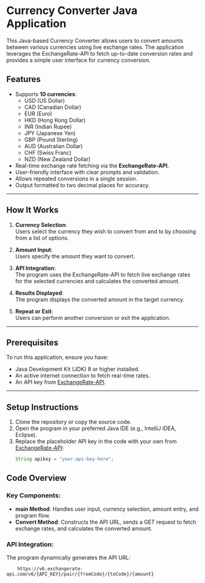# Currency Converter Java Application
This Java-based Currency Converter allows users to convert amounts between various 
currencies using live exchange rates. The application leverages the ExchangeRate-API to fetch up-to-date
conversion rates and provides a simple user interface for currency conversion.

## Features

- Supports **10 currencies**:
    - USD (US Dollar)
    - CAD (Canadian Dollar)
    - EUR (Euro)
    - HKD (Hong Kong Dollar)
    - INR (Indian Rupee)
    - JPY (Japanese Yen)
    - GBP (Pound Sterling)
    - AUD (Australian Dollar)
    - CHF (Swiss Franc)
    - NZD (New Zealand Dollar)
- Real-time exchange rate fetching via the **ExchangeRate-API**.
- User-friendly interface with clear prompts and validation.
- Allows repeated conversions in a single session.
- Output formatted to two decimal places for accuracy.

---

## How It Works

1. **Currency Selection**:  
   Users select the currency they wish to convert from and to by choosing from a list of options.

2. **Amount Input**:  
   Users specify the amount they want to convert.

3. **API Integration**:  
   The program uses the ExchangeRate-API to fetch live exchange rates for the selected currencies and calculates the converted amount.

4. **Results Displayed**:  
   The program displays the converted amount in the target currency.

5. **Repeat or Exit**:  
   Users can perform another conversion or exit the application.

---

## Prerequisites

To run this application, ensure you have:
- Java Development Kit (JDK) 8 or higher installed.
- An active internet connection to fetch real-time rates.
- An API key from [ExchangeRate-API](https://www.exchangerate-api.com/).

---

## Setup Instructions

1. Clone the repository or copy the source code.
2. Open the program in your preferred Java IDE (e.g., IntelliJ IDEA, Eclipse).
3. Replace the placeholder API key in the code with your own from [ExchangeRate-API](https://www.exchangerate-api.com/):
   ```java
   String apikey = "your-api-key-here";

## Code Overview
### Key Components:
 - **main Method**:
Handles user input, currency selection, amount entry, and program flow.
 - **Convert Method**:
Constructs the API URL, sends a GET request to fetch exchange rates, and calculates the converted amount.
### API Integration:
The program dynamically generates the API URL:
```
    https://v6.exchangerate-api.com/v6/{API_KEY}/pair/{fromCode}/{toCode}/{amount}
```











